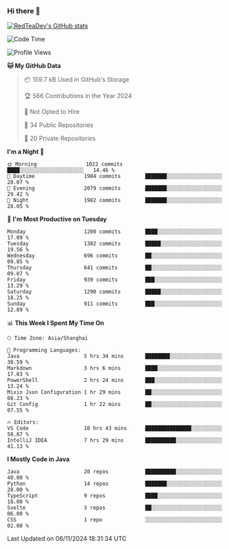 ### Hi there 👋

<!--
**RedTeaDev/RedTeaDev** is a ✨ _special_ ✨ repository because its `README.md` (this file) appears on your GitHub profile.

Here are some ideas to get you started:

- 🔭 I’m currently working on ...
- 🌱 I’m currently learning ...
- 👯 I’m looking to collaborate on ...
- 🤔 I’m looking for help with ...
- 💬 Ask me about ...
- 📫 How to reach me: ...
- 😄 Pronouns: ...
- ⚡ Fun fact: ...
-->

<!--
[![wakatime](https://wakatime.com/badge/user/6b101ed0-04c0-4490-9283-eb61f2efff96.svg)](https://wakatime.com/@6b101ed0-04c0-4490-9283-eb61f2efff96)
!-->

[![RedTeaDev's GitHub stats](https://github-readme-stats.vercel.app/api?username=RedTeaDev\&include_all_commits=true)](https://github.com/anuraghazra/github-readme-stats)
<!--
[![willianrod's wakatime stats](https://github-readme-stats.vercel.app/api/wakatime?username=RedTeaDev)](https://github.com/anuraghazra/github-readme-stats)
!-->
<!--START_SECTION:waka-->
![Code Time](http://img.shields.io/badge/Code%20Time-2%2C692%20hrs%2038%20mins-blue)

![Profile Views](http://img.shields.io/badge/Profile%20Views-0-blue)

**🐱 My GitHub Data** 

> 📦 159.7 kB Used in GitHub's Storage 
 > 
> 🏆 566 Contributions in the Year 2024
 > 
> 🚫 Not Opted to Hire
 > 
> 📜 34 Public Repositories 
 > 
> 🔑 20 Private Repositories 
 > 
**I'm a Night 🦉** 

```text
🌞 Morning                1022 commits        ████░░░░░░░░░░░░░░░░░░░░░   14.46 % 
🌆 Daytime                1984 commits        ███████░░░░░░░░░░░░░░░░░░   28.07 % 
🌃 Evening                2079 commits        ███████░░░░░░░░░░░░░░░░░░   29.42 % 
🌙 Night                  1982 commits        ███████░░░░░░░░░░░░░░░░░░   28.05 % 
```
📅 **I'm Most Productive on Tuesday** 

```text
Monday                   1208 commits        ████░░░░░░░░░░░░░░░░░░░░░   17.09 % 
Tuesday                  1382 commits        █████░░░░░░░░░░░░░░░░░░░░   19.56 % 
Wednesday                696 commits         ██░░░░░░░░░░░░░░░░░░░░░░░   09.85 % 
Thursday                 641 commits         ██░░░░░░░░░░░░░░░░░░░░░░░   09.07 % 
Friday                   939 commits         ███░░░░░░░░░░░░░░░░░░░░░░   13.29 % 
Saturday                 1290 commits        █████░░░░░░░░░░░░░░░░░░░░   18.25 % 
Sunday                   911 commits         ███░░░░░░░░░░░░░░░░░░░░░░   12.89 % 
```


📊 **This Week I Spent My Time On** 

```text
🕑︎ Time Zone: Asia/Shanghai

💬 Programming Languages: 
Java                     5 hrs 34 mins       ████████░░░░░░░░░░░░░░░░░   30.59 % 
Markdown                 3 hrs 6 mins        ████░░░░░░░░░░░░░░░░░░░░░   17.03 % 
PowerShell               2 hrs 24 mins       ███░░░░░░░░░░░░░░░░░░░░░░   13.24 % 
Mixin Json Configuration 1 hr 29 mins        ██░░░░░░░░░░░░░░░░░░░░░░░   08.23 % 
Git Config               1 hr 22 mins        ██░░░░░░░░░░░░░░░░░░░░░░░   07.55 % 

🔥 Editors: 
VS Code                  10 hrs 43 mins      ███████████████░░░░░░░░░░   58.87 % 
IntelliJ IDEA            7 hrs 29 mins       ██████████░░░░░░░░░░░░░░░   41.13 % 
```

**I Mostly Code in Java** 

```text
Java                     20 repos            ██████████░░░░░░░░░░░░░░░   40.00 % 
Python                   14 repos            ███████░░░░░░░░░░░░░░░░░░   28.00 % 
TypeScript               9 repos             ████░░░░░░░░░░░░░░░░░░░░░   18.00 % 
Svelte                   3 repos             ██░░░░░░░░░░░░░░░░░░░░░░░   06.00 % 
CSS                      1 repo              ░░░░░░░░░░░░░░░░░░░░░░░░░   02.00 % 
```




 Last Updated on 06/11/2024 18:31:34 UTC
<!--END_SECTION:waka-->


